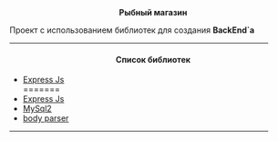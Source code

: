 <center><b>Рыбный магазин</b></center>

Проект с использованием библиотек для создания <b>BackEnd`a</b>

<hr style="width: 90%"/>
<h4 style="text-align: center;">Список библиотек</h4>

<ul>
    <li><a href="https://www.npmjs.com/package/express">Express Js</a></li>
=======
    <li><a href="https://www.npmjs.com/package/express" target="_blank">Express Js</a></li>
    <li><a href="https://www.npmjs.com/package/mysql2">MySql2</a></li>
    <li><a href="https://www.npmjs.com/package/body-parser">body parser</a></li>
</ul>

<hr style="width: 90%"/>
